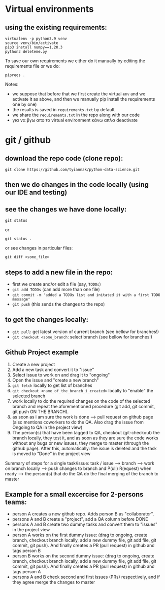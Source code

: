 
# Virtual environments
## using the existing requirements:
```
virtualenv -p python3.9 venv
source venv/bin/activate
pip3 install numpy==1.20.3
python3 deleteme.py
```

To save our own requirements we either do it manually by editing the requirements file or we do:
```
pipreqs .
```

Notes:
 * we suppose that before that we first create the virtual `env` and we activate it as above, and then we manually pip install the requirements one by one) 
 * the results is saved in `requirements.txt` by default
 * we share the `requirements.txt` in the repo along with our code
 * για να βγω απο το virtual environment κάνω απλα deactivate 

# git / github

## download the repo code (clone repo):
```
git clone https://github.com/tyiannak/python-data-science.git
```

## then we do changes in the code locally (using our IDE and testing)

## see the changes we have done locally:
```
git status
```
or 
```
git status .
```

or see changes in particular files:
```
git diff <some_file>
```
## steps to add a new file in the repo:
 * first we create and/or edit a file (say, `TODOs`) 
 * `git add TODOs` (can add more than one file)
 * `git commit -m "added a TODOs list and initated it with a first TODO message"`
 * `git push` (this sends the changes to the repo)

## to get the changes locally:
 * `git pull`: get latest version of current branch (see bellow for branches!)
 * `git checkout <some_branch`: select branch (see bellow for branches!)


## Github Project example
1. Create a new project
2. Add a new task and convert it to "issue"
3. Select issue to work on and drag it to "ongoing"
4. Open the issue and "create a new branch"
5. `git fetch` locally to get list of branches
6. `git checkout <name_of_the_branch_i_created>` locally to "enable" the selected branch
7. work locally to do the required changes on the code of the selected branch and repeat the aforementioned procedure (git add, git commit, git push ON THE BRANCH). 
8. as soon as i am sure the work is done --> pull request on github page (also mentions coworkers to do the QA. Also drag the issue from Ongoing to QA in the project view)
9. The person(s) that have been tagged to QA, checkout (git-checkout) the branch locally, they test it, and as soon as they are sure the code works without any bugs or new issues, they merge to master (through the github page). After this, automatically: the issue is deleted and the task is moved to "Done" in the project view

Summary of steps for a single task/issue:
task / issue --> branch --> work on branch locally --> push changes to branch and P(ull) R(equest) when ready --> the person(s) that do the QA do the final merging of the branch to master

## Example for a small excercise for 2-persons teams:
 * person A creates a new github repo. Adds person B as "collaborator".
 * persons A and B create a "project",  add a QA column before DONE 
 * persons A and B create two dummy tasks and convert them to "issues" in the project view
 * person A works on the first dummy issue: (drag to ongoing, create branch, checkout branch locally, add a new dummy file, git add file, git commit, git push). And finally creates a PR (pull request) in github and tags person B
 * person B works on the second dummy issue: (drag to ongoing, create branch, checkout branch locally, add a new dummy file, git add file, git commit, git push). And finally creates a PR (pull request) in github and tags person A
 * persons A and B check second and first issues (PRs) respectively, and if they agree merge the changes to master



